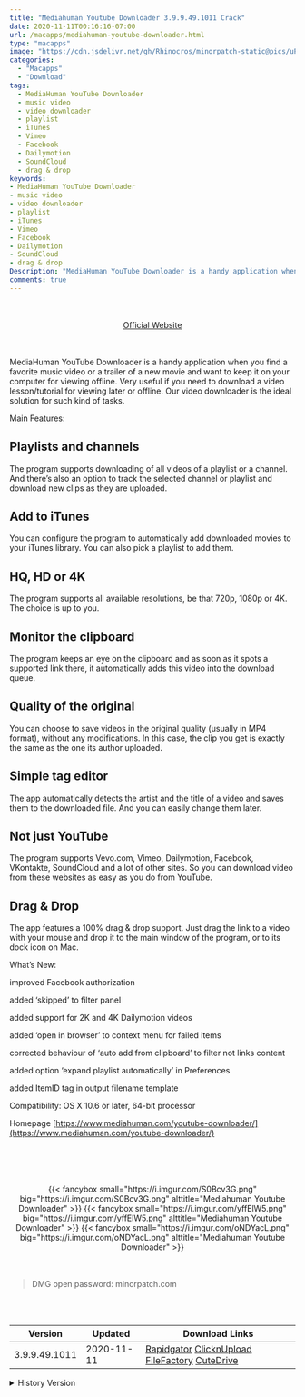 ```yaml
---
title: "Mediahuman Youtube Downloader 3.9.9.49.1011 Crack"
date: 2020-11-11T00:16:16-07:00
url: /macapps/mediahuman-youtube-downloader.html
type: "macapps"
image: "https://cdn.jsdelivr.net/gh/Rhinocros/minorpatch-static@pics/uPic/fN19sh.png"
categories:
  - "Macapps"
  - "Download"
tags:
  - MediaHuman YouTube Downloader
  - music video
  - video downloader
  - playlist
  - iTunes
  - Vimeo
  - Facebook
  - Dailymotion
  - SoundCloud
  - drag & drop
keywords:
- MediaHuman YouTube Downloader
- music video
- video downloader
- playlist
- iTunes
- Vimeo
- Facebook
- Dailymotion
- SoundCloud
- drag & drop
Description: "MediaHuman YouTube Downloader is a handy application when you find a favorite music video or a trailer of a new movie and want to keep it on your computer for viewing offline."
comments: true
---
```


<br/>
<br/>
<center>
<a href="https://www.mediahuman.com/youtube-downloader/" target="blank"><div class="border border-blue-500 rounded-lg transition duration-500 
    ease-in-out w-48 text-lg text-blue-500 text-center px-2 hover:bg-blue-500 hover:text-white">
  Official Website 
</div></a>
</center>
<br/>
<br/>

MediaHuman YouTube Downloader is a handy application when you find a favorite music video or a trailer of a new movie and want to keep it on your computer for viewing offline. Very useful if you need to download a video lesson/tutorial for viewing later or offline. Our video downloader is the ideal solution for such kind of tasks.

Main Features:

## Playlists and channels

The program supports downloading of all videos of a playlist or a channel. And there’s also an option to track the selected channel or playlist and download new clips as they are uploaded.

## Add to iTunes

You can configure the program to automatically add downloaded movies to your iTunes library. You can also pick a playlist to add them.

## HQ, HD or 4K

The program supports all available resolutions, be that 720p, 1080p or 4K. The choice is up to you.

## Monitor the clipboard

The program keeps an eye on the clipboard and as soon as it spots a supported link there, it automatically adds this video into the download queue.

## Quality of the original

You can choose to save videos in the original quality (usually in MP4 format), without any modifications. In this case, the clip you get is exactly the same as the one its author uploaded.

## Simple tag editor

The app automatically detects the artist and the title of a video and saves them to the downloaded file. And you can easily change them later.

## Not just YouTube

The program supports Vevo.com, Vimeo, Dailymotion, Facebook, VKontakte, SoundCloud and a lot of other sites. So you can download video from these websites as easy as you do from YouTube.

## Drag & Drop

The app features a 100% drag & drop support. Just drag the link to a video with your mouse and drop it to the main window of the program, or to its dock icon on Mac.

What’s New:

improved Facebook authorization

added ‘skipped’ to filter panel

added support for 2K and 4K Dailymotion videos

added ‘open in browser’ to context menu for failed items

corrected behaviour of ‘auto add from clipboard’ to filter not links content

added option ‘expand playlist automatically’ in Preferences

added ItemID tag in output filename template

Compatibility: OS X 10.6 or later, 64-bit processor

Homepage [https://www.mediahuman.com/youtube-downloader/](https://www.mediahuman.com/youtube-downloader/)

<br/>
<br/>
<script async src="https://pagead2.googlesyndication.com/pagead/js/adsbygoogle.js"></script>
<ins class="adsbygoogle"
     style="display:block; text-align:center;"
     data-ad-layout="in-article"
     data-ad-format="fluid"
     data-ad-client="ca-pub-8746275014476192"
     data-ad-slot="5144997159"></ins>
<script>
     (adsbygoogle = window.adsbygoogle || []).push({});
</script>
<br/>
<br/>


<center>
<div class="w-full grid grid-cols-3 flex gap-2">
{{< fancybox small="https://i.imgur.com/S0Bcv3G.png" big="https://i.imgur.com/S0Bcv3G.png" alttitle="Mediahuman Youtube Downloader" >}}
{{< fancybox small="https://i.imgur.com/yffElW5.png" big="https://i.imgur.com/yffElW5.png" alttitle="Mediahuman Youtube Downloader" >}}
{{< fancybox small="https://i.imgur.com/oNDYacL.png" big="https://i.imgur.com/oNDYacL.png" alttitle="Mediahuman Youtube Downloader" >}}
</div>
</center>

<br/>
<br/>


> DMG open password: minorpatch.com

<br/>

<br/>
<div id="history_version" class="history_version">

| Version | Updated | Download Links |
| ---- | ---- | ---- |
| 3.9.9.49.1011 | 2020-11-11 | [Rapidgator](https://ouo.io/JjwqzD)   [ClicknUpload](https://ouo.io/Gc7nAb)   [FileFactory](https://ouo.io/xJbuJy)   [CuteDrive](https://ouo.io/0v06Kc) |
<details>
<summary>History Version</summary>

| Version | Updated | Download Links |
| ---- | ---- | ---- |
| 3.9.9.49.0911 | 2020-11-10 | [Rapidgator](https://ouo.io/g5u4y8)   [ClicknUpload](https://ouo.io/CyfAxD)   [FileFactory](https://ouo.io/Ju5A3S)   [CuteDrive](https://ouo.io/wRb2fx) |
| 3.9.9.48.0711 | 2020-11-09 | [Rapidgator](https://ouo.io/7eZQkP)   [ClicknUpload](https://ouo.io/8ZxpkI)   [FileFactory](https://ouo.io/1A6Xb3)   [CuteDrive](https://ouo.io/INhR6y) |
| 3.9.9.48.0611 | 2020-11-07 | [Rapidgator](https://ouo.io/XGRIaK)   [ClicknUpload](https://ouo.io/04DBqh)   [FileFactory](https://ouo.io/GZp44l)   [CuteDrive](https://ouo.io/zMJYHR) |
| 3.9.9.48.0511 | 2020-11-07 | [Rapidgator](https://ouo.io/3sIx8RJ)   [ClicknUpload](https://ouo.io/LUZZRm)   [FileFactory](https://ouo.io/Y8ShDL)   [CuteDrive](https://ouo.io/AOlAhe) |
| 3.9.9.47.2910 | 2020-11-01 | [Rapidgator](https://ouo.io/UfyJHI)   [ClicknUpload](https://ouo.io/qm9FQV)   [FileFactory](https://ouo.io/h48Eoh)   [CuteDrive](https://ouo.io/bzM1lR) |
| 3.9.9.47.1710 | 2020-10-18 | [UsersCloud](https://ouo.io/1MDWKV)   [ClicknUpload](https://ouo.io/DPwDZf)   [FileFactory](https://ouo.io/HecTgv)   [CuteDrive](https://ouo.io/IMPrni) |
| 3.9.9.47.1610 | 2020-10-16 | [UsersCloud](https://ouo.io/96XLIQ)   [ClicknUpload](https://ouo.io/jx7ZzX)   [FileFactory](https://ouo.io/Ml3NSe)   [CuteDrive](https://ouo.io/SerNCdx) |
| 3.9.9.46.0910 | 2020-10-12 | [UsersCloud](https://ouo.io/vkz2A1)   [ClicknUpload](https://ouo.io/Weiany)   [FileFactory](https://ouo.io/rAR3bIf)   [CuteDrive](https://ouo.io/kkuEIH) |
| 3.9.9.46.0510 | 2020-10-07 | [UsersCloud](https://ouo.io/VI4HLW)   [ClicknUpload](https://ouo.io/QIAXX6)   [FileFactory](https://ouo.io/gen5uY)   [CuteDrive](https://ouo.io/DSzu4j) |
| 3.9.9.46.2609 | 2020-09-30 | [UsersCloud](https://ouo.io/d7u00T5)   [ClicknUpload](https://ouo.io/V5HJCEz)   [FileFactory](https://ouo.io/Bohrd5)   [CuteDrive](https://ouo.io/n3vts9) |
| 3.9.9.46.2509 | 2020-09-28 | [UsersCloud](https://ouo.io/wTMHxrn)   [ClicknUpload](https://ouo.io/FJcy8E)   [FileFactory](https://ouo.io/tmNGBc)   [CuteDrive](https://ouo.io/Pcg3Y9) |
| 3.9.9.45.2309 | 2020-09-25 | [UsersCloud](https://ouo.io/eKkBXE)   [ClicknUpload](https://ouo.io/6imiQu)   [FileFactory](https://ouo.io/GsbzWT)   [CuteDrive](https://ouo.io/McWhZF) |
| 3.9.9.45.1809 | 2020-09-23 | [UsersCloud](https://ouo.io/XPnW2t)   [ClicknUpload](https://ouo.io/TJVge3)   [FileFactory](https://ouo.io/w72puUe)   [CuteDrive](https://ouo.io/AiMuiB) |
| 3.9.9.45.1709 | 2020-09-20 | [UsersCloud](https://ouo.io/2v6SbX)   [ClicknUpload](https://ouo.io/uEjKkZ)   [FileFactory](https://ouo.io/tL0wgPV)   [CuteDrive](https://ouo.io/HG3UpU) |
| 3.9.9.45.1509 | 2020-09-17 | [UsersCloud](https://ouo.io/kkZ4S8B)   [ClicknUpload](https://ouo.io/c0wPEb)   [FileFactory](https://ouo.io/lMCaHc)   [CuteDrive](https://ouo.io/zUSPa1) |
| 3.9.9.45.0909 | 2020-09-10 | [UsersCloud](https://ouo.io/p28uif)   [ClicknUpload](https://ouo.io/Zhp8lL)   [FileFactory](https://ouo.io/PA3Q2x)   [CuteDrive](https://ouo.io/DLSESt) |
| 3.9.9.45.0609 | 2020-09-08 | [UsersCloud](https://ouo.io/WsUROm)   [ClicknUpload](https://ouo.io/VA2KDCh)   [FileFactory](https://ouo.io/eMe1STY)   [CuteDrive](https://ouo.io/LAQ5F9) |
| 3.9.9.44.0509 | 2020-09-06 | [UsersCloud](https://ouo.io/uVrT2H)   [ClicknUpload](https://ouo.io/pOVC97)   [FileFactory](https://ouo.io/BmUM2r)   [CuteDrive](https://ouo.io/7kwWUh) |
| 3.9.9.43.0409 | 2020-09-05 | [UsersCloud](https://ouo.io/LtTgA3)   [ClicknUpload](https://ouo.io/E06hvzN)   [FileFactory](https://ouo.io/pzyPHG)   [CuteDrive](https://ouo.io/OSJSx3) |
| 3.9.9.43.0109 | 2020-07-29 | [UsersCloud](https://ouo.io/SZT7Z7)   [ClicknUpload](https://ouo.io/R80Wf9)   [FileFactory](https://ouo.io/nwNEnD)   [CuteDrive](https://ouo.io/U563Vl) |
| 3.9.9.42.2807 | 2020-07-29 | [UsersCloud](https://ouo.io/R6IV3Y)   [ClicknUpload](https://ouo.io/BxfeULA)   [FileFactory](https://ouo.io/BxfeULA)   [CuteDrive](https://ouo.io/wadkYCs) |
| 3.9.9.41.1507 | 2020-07-17 | [UsersCloud](https://ouo.io/P7OtDU)   [ClicknUpload](https://ouo.io/xTbsMt)   [FileFactory](https://ouo.io/ddp7bT)   [CuteDrive](https://ouo.io/Txil8L) |
| 3.9.9.40.3006 | 2020-07-01 | [UsersCloud](https://ouo.io/yIBxsp)   [ClicknUpload](https://ouo.io/5DLPpr)   [FileFactory](https://ouo.io/RRTNp3)   [CuteDrive](https://ouo.io/0eCsUC) |
| 3.9.9.40.2906 | 2020-06-28 | [UsersCloud](https://ouo.io/GaAVSx)   [ClicknUpload](https://ouo.io/4TZMIk)   [FileFactory](https://ouo.io/tNLaj5)   [CuteDrive](https://ouo.io/tNLaj5) |
| 3.9.9.40.1706 | 2020-06-28 | [UsersCloud](https://ouo.io/VNb08D)   [ClicknUpload](https://ouo.io/rCOK26)   [FileFactory](https://ouo.io/zXVuH5)   [CuteDrive](https://ouo.io/DP7Q9e) |
| 3.9.9.40.1306 | 2020-06-14 | [UsersCloud](https://ouo.io/kQl8sdY)   [ClicknUpload](https://ouo.io/CW1zZV)   [FileFactory](https://ouo.io/EIbSAoU)   [CuteDrive](https://ouo.io/XeCshC) |
| 3.9.9.39.2905 | 2020-05-30 | [UsersCloud](https://ouo.io/1oIbU1)   [ClicknUpload](https://ouo.io/bs537U)   [FileFactory](https://ouo.io/bUcpsd)   [CuteDrive](https://ouo.io/6KrSF4) |
| 3.9.9.38.1105 | 2020-05-13 | [UsersCloud](https://ouo.io/HPS5dD)   [ClicknUpload](https://ouo.io/0JCD2HT)   [FileFactory](https://ouo.io/5wlcLR)   [CuteDrive](https://ouo.io/IW6vhx) |
| 3.9.9.38.1005 | 2020-05-10 | [UsersCloud](https://ouo.io/gIcnAf)   [ClicknUpload](https://ouo.io/bcKXvk2)   [FileFactory](https://ouo.io/Hh4j8F)   [CuteDrive](https://ouo.io/GGHZ4Q) |
| 3.9.9.36.0405 | 2020-05-05 | [UsersCloud](https://ouo.io/HQvCal)   [ClicknUpload](https://ouo.io/yZjVwH)   [FileFactory](https://ouo.io/GbfP0q)   [CuteDrive](https://ouo.io/2km3os) |
| 3.9.9.36.1704 | 2020-04-19 | [UsersCloud](https://ouo.io/OopAoz)   [ClicknUpload](https://ouo.io/3tlwMC)   [FileFactory](https://ouo.io/LfBc7Z)   [CuteDrive](https://ouo.io/R9dXPL) |
| 3.9.9.35.0604 | 2020-04-10 | [UsersCloud](https://ouo.io/E1SaWA)   [ClicknUpload](https://ouo.io/d9tA9m)   [FileFactory](https://ouo.io/OXI1mJ)   [CuteDrive](https://ouo.io/rW6hPP) |
| 3.9.9.35.2303 | 2020-03-24 | [UsersCloud](https://ouo.io/wbI4v3)   [ClicknUpload](https://ouo.io/8kLZTXU)   [FileFactory](https://ouo.io/lTObyA)   [CuteDrive](https://ouo.io/lTObyA) |
| 3.9.9.35.2203 | 2020-03-23 | [UsersCloud](https://ouo.io/uPPpfh)   [ClicknUpload](https://ouo.io/7Zxw51)   [FileFactory](https://ouo.io/B9rDRW)   [CuteDrive](https://ouo.io/41d3RB) |
| 3.9.9.35.2003 | 2020-03-21 | [UsersCloud](https://ouo.io/Em33JU)   [ClicknUpload](https://ouo.io/QK56Zk)   [FileFactory](https://ouo.io/pGQYyb)   [CuteDrive](https://ouo.io/vCFyrX) |
| 3.9.9.34.1703 | 2020-03-19 | [UsersCloud](https://ouo.io/y32Soh)   [ClicknUpload](https://ouo.io/Bpr80i)   [FileFactory](https://ouo.io/9neloR)   [CuteDrive](https://ouo.io/kByvvf) |
| 3.9.9.34.1603 | 2020-03-17 | [UsersCloud](https://ouo.io/dmFTyU)   [ClicknUpload](https://ouo.io/NBTyJo)   [FileFactory](https://ouo.io/5GRrxl)   [CuteDrive](https://ouo.io/kNu9sS) |
| 3.9.9.33.2002 | 2020-02-21 | [UsersCloud](https://ouo.io/rzlk1b)   [ClicknUpload](https://ouo.io/cRwiek8)   [FileFactory](https://ouo.io/3JjuD3)   [CuteDrive](https://ouo.io/pr0yJsE) |
| 3.9.9.33.1802 | 2020-02-18 | [UsersCloud](https://ouo.io/GrwV91D)   [ClicknUpload](https://ouo.io/oE1baM)   [Mega](https://ouo.io/z1WPTK)   [CuteDrive](https://ouo.io/czmi4I) |
| 3.9.9.33.1502 | 2020-02-16 | [UsersCloud](https://ouo.io/Arkifi)   [ClicknUpload](https://ouo.io/G3m25u)   [Mega](https://ouo.io/T4PRrU)   [CuteDrive](https://ouo.io/OuAAGY) |
| 3.9.9.32.2801 | 2020-02-13 | [UsersCloud](https://ouo.io/pUlKzm)   [ClicknUpload](https://ouo.io/5t9pTe)   [Mega](https://ouo.io/psX9Sd)   [CuteDrive](https://ouo.io/wR8kWO) |
</details>

</div>
